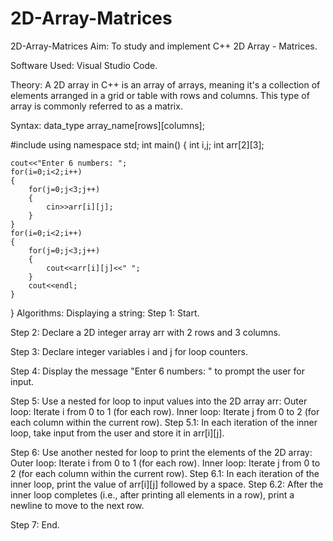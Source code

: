 # 2D-Array-Matrices
2D-Array-Matrices
Aim:
To study and implement C++ 2D Array - Matrices.

Software Used:
Visual Studio Code.

Theory:
A 2D array in C++ is an array of arrays, meaning it's a collection of elements arranged in a grid or table with rows and columns. This type of array is commonly referred to as a matrix.

Syntax:
data_type array_name[rows][columns];

#include<iostream>
using namespace std;
int main()
{
    int i,j;
    int arr[2][3];

    cout<<"Enter 6 numbers: ";
    for(i=0;i<2;i++)
    {
        for(j=0;j<3;j++)
        {
            cin>>arr[i][j];
        }
    }
    for(i=0;i<2;i++)
    {
        for(j=0;j<3;j++)
        {
            cout<<arr[i][j]<<" ";
        }
        cout<<endl;
    }
}
Algorithms:
Displaying a string:
Step 1: Start.

Step 2: Declare a 2D integer array arr with 2 rows and 3 columns.

Step 3: Declare integer variables i and j for loop counters.

Step 4: Display the message "Enter 6 numbers: " to prompt the user for input.

Step 5: Use a nested for loop to input values into the 2D array arr:
Outer loop: Iterate i from 0 to 1 (for each row).
Inner loop: Iterate j from 0 to 2 (for each column within the current row).
Step 5.1: In each iteration of the inner loop, take input from the user and store it in arr[i][j].

Step 6: Use another nested for loop to print the elements of the 2D array:
Outer loop: Iterate i from 0 to 1 (for each row).
Inner loop: Iterate j from 0 to 2 (for each column within the current row).
Step 6.1: In each iteration of the inner loop, print the value of arr[i][j] followed by a space.
Step 6.2: After the inner loop completes (i.e., after printing all elements in a row), print a newline to move to the next row.

Step 7: End.
